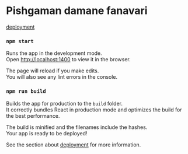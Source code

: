 # Pishgaman damane fanavari

[deployment](https://www.pdf.co.ir)

### `npm start`

Runs the app in the development mode.\
Open [http://localhost:1400](http://localhost:1400) to view it in the browser.

The page will reload if you make edits.\
You will also see any lint errors in the console.

### `npm run build`

Builds the app for production to the `build` folder.\
It correctly bundles React in production mode and optimizes the build for the best performance.

The build is minified and the filenames include the hashes.\
Your app is ready to be deployed!

See the section about [deployment](https://facebook.github.io/create-react-app/docs/deployment) for more information.